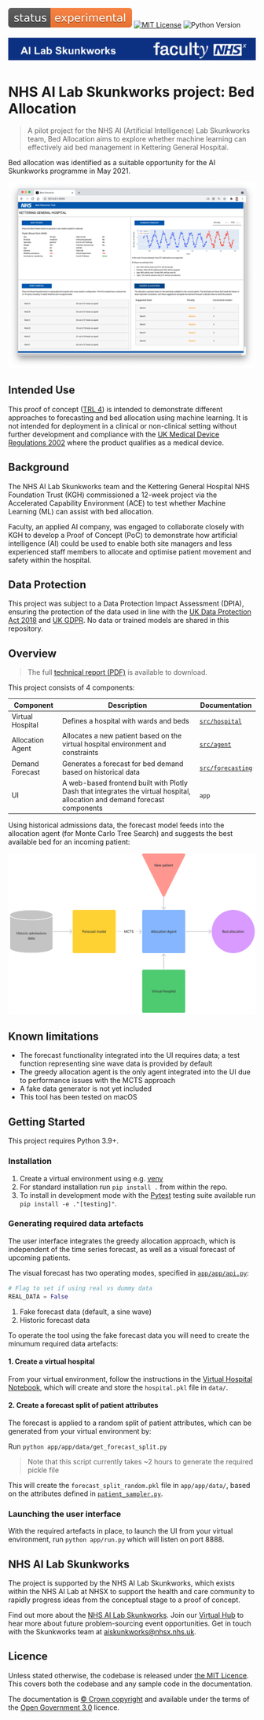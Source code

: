 [![status: experimental](https://github.com/GIScience/badges/raw/master/status/experimental.svg)](https://github.com/GIScience/badges#experimental)
[![MIT License](https://img.shields.io/badge/License-MIT-lightgray.svg)](LICENSE)
![Python Version](https://img.shields.io/badge/Python-3.9.0-blue.svg)

![Banner of NHS AI Lab Skunkworks ](docs/banner.png)

# NHS AI Lab Skunkworks project: Bed Allocation

> A pilot project for the NHS AI (Artificial Intelligence) Lab Skunkworks team, Bed Allocation aims to explore whether machine learning can effectively aid bed management in Kettering General Hospital.

Bed allocation was identified as a suitable opportunity for the AI Skunkworks programme in May 2021.

![Screenshot of the user interface](docs/UI.png)

## Intended Use

This proof of concept ([TRL 4](https://en.wikipedia.org/wiki/Technology_readiness_level)) is intended to demonstrate different approaches to forecasting and bed allocation using machine learning. It is not intended for deployment in a clinical or non-clinical setting without further development and compliance with the [UK Medical Device Regulations 2002](https://www.legislation.gov.uk/uksi/2002/618/contents/made) where the product qualifies as a medical device.

## Background

The NHS AI Lab Skunkworks team and the Kettering General Hospital NHS Foundation Trust (KGH) commissioned a 12-week project via the Accelerated Capability Environment (ACE) to test whether Machine Learning (ML) can assist with bed allocation.

Faculty, an applied AI company, was engaged 
to collaborate closely with KGH to develop a Proof of Concept (PoC) to demonstrate how artificial intelligence (AI) could be used to enable both site managers and less experienced staff members to allocate and optimise patient movement and safety within the hospital. 

## Data Protection

This project was subject to a Data Protection Impact Assessment (DPIA), ensuring the protection of the data used in line with the [UK Data Protection Act 2018](https://www.legislation.gov.uk/ukpga/2018/12/contents/enacted) and [UK GDPR](https://ico.org.uk/for-organisations/dp-at-the-end-of-the-transition-period/data-protection-and-the-eu-in-detail/the-uk-gdpr/). No data or trained models are shared in this repository.

## Overview

> The full [technical report (PDF)](docs/NHS_AI_Lab_Skunkworks_Bed_Allocation_Technical_Report.pdf) is available to download.

This project consists of 4 components:

Component|Description|Documentation
---|---|---
Virtual Hospital|Defines a hospital with wards and beds|[`src/hospital`](src/hospital)
Allocation Agent|Allocates a new patient based on the virtual hospital environment and constraints|[`src/agent`](src/agent)
Demand Forecast|Generates a forecast for bed demand based on historical data|[`src/forecasting`](src/forecasting)
UI|A web-based frontend built with Plotly Dash that integrates the virtual hospital, allocation and demand forecast components|`app`

Using historical admissions data, the forecast model feeds into the allocation agent (for Monte Carlo Tree Search) and suggests the best available bed for an incoming patient:

![Overview of how components interact](docs/overview.png)

## Known limitations

* The forecast functionality integrated into the UI requires data; a test function representing sine wave data is provided by default
* The greedy allocation agent is the only agent integrated into the UI due to performance issues with the MCTS approach
* A fake data generator is not yet included
* This tool has been tested on macOS

## Getting Started

This project requires Python 3.9+.

### Installation

1. Create a virtual environment using e.g. [venv](https://docs.python.org/3/library/venv.html)
2. For standard installation run `pip install .` from within the repo.
3. To install in development mode with the [Pytest](https://docs.pytest.org/en/6.2.x/) testing suite available run
```pip install -e ."[testing]"```.

### Generating required data artefacts

The user interface integrates the greedy allocation approach, which is independent of the time series forecast, as well as a visual forecast of upcoming patients.

The visual forecast has two operating modes, specified in [`app/app/api.py`](app/app/api.py#L30):

```python
# Flag to set if using real vs dummy data
REAL_DATA = False
```

1. Fake forecast data (default, a sine wave)
2. Historic forecast data

To operate the tool using the fake forecast data you will need to create the minumum required data artefacts:

#### 1. Create a virtual hospital

From your virtual environment, follow the instructions in the [Virtual Hospital Notebook](notebooks/1.Virtual_Hospital_Environment.ipynb), which will create and store the `hospital.pkl` file in `data/`.

#### 2. Create a forecast split of patient attributes

The forecast is applied to a random split of patient attributes, which can be generated from your virtual environment by:

Run `python app/app/data/get_forecast_split.py`

> Note that this script currently takes ~2 hours to generate the required pickle file

This will create the `forecast_split_random.pkl` file in `app/app/data/`, based on the attributes defined in [`patient_sampler.py`](src/forecasting/patient_sampler.py#L246).

### Launching the user interface

With the required artefacts in place, to launch the UI from your virtual environment, run `python app/run.py` which will listen on port 8888.

## NHS AI Lab Skunkworks

The project is supported by the NHS AI Lab Skunkworks, which exists within the NHS AI Lab at NHSX to support the health and care community to rapidly progress ideas from the conceptual stage to a proof of concept.

Find out more about the [NHS AI Lab Skunkworks](https://www.nhsx.nhs.uk/ai-lab/ai-lab-programmes/skunkworks/).
Join our [Virtual Hub](https://future.nhs.uk/connect.ti/system/text/register) to hear more about future problem-sourcing event opportunities.
Get in touch with the Skunkworks team at [aiskunkworks@nhsx.nhs.uk](aiskunkworks@nhsx.nhs.uk).

## Licence

Unless stated otherwise, the codebase is released under [the MIT Licence][mit].
This covers both the codebase and any sample code in the documentation.

The documentation is [© Crown copyright][copyright] and available under the terms
of the [Open Government 3.0][ogl] licence.

[mit]: LICENCE
[copyright]: http://www.nationalarchives.gov.uk/information-management/re-using-public-sector-information/uk-government-licensing-framework/crown-copyright/
[ogl]: http://www.nationalarchives.gov.uk/doc/open-government-licence/version/3/

